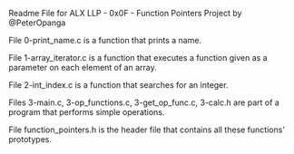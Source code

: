 Readme File for ALX LLP - 0x0F - Function Pointers Project by @PeterOpanga

File 0-print_name.c is a function that prints a name.


File 1-array_iterator.c is a function that executes a function given as a parameter on each element of an array.


File 2-int_index.c is a function that searches for an integer.


Files 3-main.c, 3-op_functions.c, 3-get_op_func.c, 3-calc.h are part of a program that performs simple operations.


File function_pointers.h is the header file that contains all these functions' prototypes.
